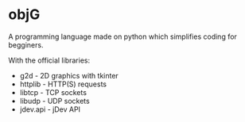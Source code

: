 # objG

A programming language made on python which simplifies coding for begginers.

With the official libraries:
 * g2d - 2D graphics with tkinter
 * httplib - HTTP(S) requests
 * libtcp - TCP sockets
 * libudp - UDP sockets
 * jdev.api - jDev API